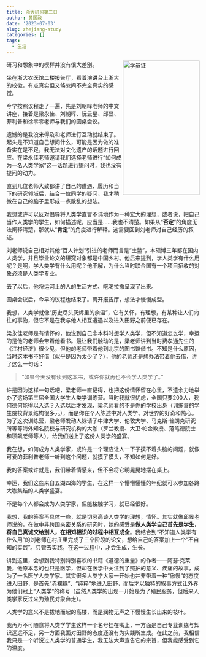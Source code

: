```yaml
---
title: 浙大研习第二日
author: 黄国政
date: '2023-07-03'
slug: zhejiang-study
categories: []
tags:
  - 生活
---
```


<!--more-->

<img src="/images/posts/2023/07/07-03-xueyuanzheng.jpg" align="right" alt="学员证" width="200px" height="350px"/>

研习和想象中的模样并没有很大差别。

坐在浙大农医馆二楼报告厅，看着演讲台上浙大的校徽，有点真实但又倏忽间不完全真实的感觉。

今早按照议程走了一遍，先是刘朝晖老师的中文讲座，接着是梁永佳、刘朝晖、阮云星、邱昱、菲利普和徐零零老师与我们的圆桌会议。

遗憾的是我没来得及和老师进行互动就结束了。起头是不知道自己想问什么，可能是因为做的准备实在是不足，我无法对文化遗产的话题进行回应。在梁永佳老师邀请我们选择老师进行“如何成为一名人类学家”这一话题进行提问时，我也没有提问的动力。

直到几位老师大致都讲了自己的遭遇、履历和当下的研究领域后，结合一位同学的疑问，我才稍微在自己的脑子里形成一点散乱的想法。

我想或许可以反对倡导将人类学直言不讳地作为一种宏大的理想，或者说，把自己当作人类学的学生，如何描述呢，应当是……我也不清楚。如果从“**否定**”的角度无法阐释清楚，那就从“**肯定**”的角度进行解释。这需要回到刘老师对自己经历的叙述。

刘老师说自己相对其他“百人计划”引进的老师而言是“土鳖”，本硕博三年都在国内人类学，并且毕业论文的研究对象都是中国乡村。他后来提到，学人类学有什么用呢？是啊，学人类学有什么用呢？他不解，为什么当时联合国有一个项目招收的对象必须是人类学专业。

去了以后，他将运河上的人的生活方式、吃喝拉撒呈现了出来。

圆桌会议后，今早的议程也结束了。离开报告厅，想法才慢慢成型。

我想，人类学就像“历史尽头灰烬里的余温”，它有关怀，有理想，有某种让人们向往的事物，但它不是在我与他人相互遭遇以及进入田野之前便已存在。

梁永佳老师是有情怀的，他说到自己念本科时想学人类学，但不知道怎么学，幸运的是他的老师会带着他看书。最让我们触动的是，梁老师讲到当时费孝通先生的《江村经济》很少见，但他的老师带着他到北京的图书馆借书。不知是什么原因，当时这本书不好借（似乎是因为太少了？），他的老师还是想办法带着他去借，讲了这么一句话：

> “如果今天没有读到这本书，或许你就再也不会学人类学了。”

许是因为这样一句话吧，梁老师一直记得，也把这份情怀留在心里，不遗余力地举办了这场第三届全国大学生人类学训练营。当时我就很忧虑，全国只要200人，我何德何能得以入选？入选以后才发现，梁老师看的不是你的学校出身（训练营的学生院校背景结构很多元），而是你在个人陈述中对人类学、对世界的好奇和热心。为了这次训练营，梁老师发动人脉请了牛津大学、伦敦大学、马克斯·普朗克研究所等等海外知名院校与研究机构的大咖（罗兰教授、大卫·帕金教授、范笔德院士和项飙老师等人），给我们送上了这份人类学的盛宴。

我在想，如何成为人类学家，或许是一个理应让人一下子摸不着头脑的问题，就像可爱的菲利普老师一听到这个问题，就摸了摸头，不知如何是好。

我的答案或许就是，我们带着情感来，但不会将它明晃晃地摆在桌上。

幸运，我们这些来自五湖四海的学生，在这样一个懵懵懂懂的年纪就可以参加各路大咖集结的人类学盛宴。

不是每个人都会成为人类学家，但能接触学习，就已经很好。

我想，我的答案再具体一些，就是切忌高谈人类学的理想，情怀。其实就像邱昱老师说的，在做中非跨国亲密关系的研究时，她的感受是**做人类学自己首先是学生，将自己真诚交给别人，在相知相识的过程中相互成全**。我结合到“不知道人类学有什么用”的刘老师在村庄里完成了三个阶段的论文，想给自己的答案加上一个“不自知的实践”。只管去实践，在这一过程中，才会生成，生长。

讲到这里，会想到我特别特别喜欢的书籍《道德的重量》的作者——阿瑟·克莱曼，他原本念的也只是医学，但却在医学中关注到了照护的意义、疾痛的故事，成为了一名医学人类学家。其实很多人类学大家一开始也并非带着一种“傲慢”的态度进入田野，是首先“赤裸裸”、“纯粹”地进入田野，而后才以独特的叙事方式让外界为他们冠上“人类学”的称号（虽然人类学的出现一开始是为了殖民服务，但后来人类学家反过来为殖民对象奔走）。

人类学的意义不是拔地而起的高楼，而是润物无声之下慢慢生长出来的枝叶。

我再万不可随意将人类学学生这样一个名号挂在嘴上，一方面是自己专业训练与知识远远不足，另一方面我面对田野的态度还没有为实践所生成。在此之前，我相信我只是一个听说过人类学的普通学生，我无法大声宣告它的宗旨，但我能感受到它的温度。
